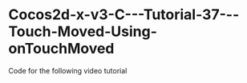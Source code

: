 Cocos2d-x-v3-C---Tutorial-37---Touch-Moved-Using-onTouchMoved
=============================================================

Code for the following video tutorial 
